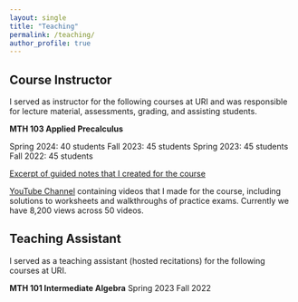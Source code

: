 ```yaml
---
layout: single
title: "Teaching"
permalink: /teaching/
author_profile: true
---
```




## Course Instructor

I served as instructor for the following courses at URI and was responsible for lecture material, assessments, grading, and assisting students.


<b>MTH 103 Applied Precalculus</b>

Spring 2024: 40 students
Fall 2023: 45 students
Spring 2023: 45 students
Fall 2022: 45 students

[Excerpt of guided notes that I created for the course](/files/mth103-sample-notes.pdf)

[YouTube Channel](https://www.youtube.com/channel/UCdEA3qbGCIjL1BaAgvO6GuQ) containing videos that I made for the course, including solutions to worksheets and walkthroughs of practice exams. Currently we have 8,200 views across 50 videos.


## Teaching Assistant

I served as a teaching assistant (hosted recitations) for the following courses at URI.

<b>MTH 101 Intermediate Algebra</b>
Spring 2023
Fall 2022
